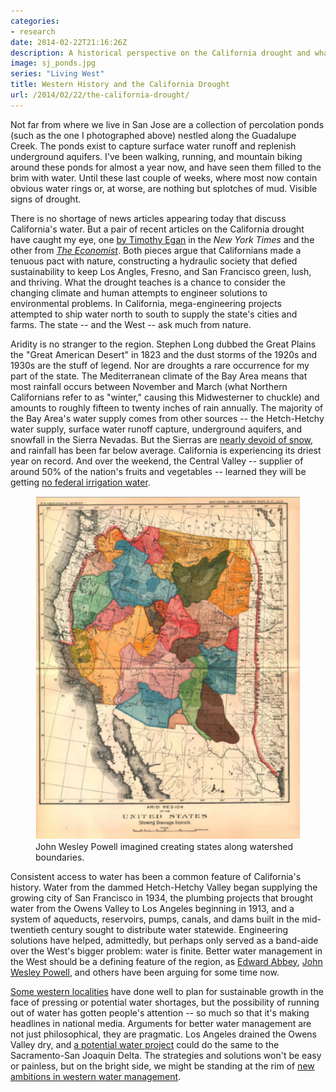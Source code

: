 ```yaml
---
categories:
- research
date: 2014-02-22T21:16:26Z
description: A historical perspective on the California drought and what it can teach us about western history and sustainability.
image: sj_ponds.jpg
series: "Living West"
title: Western History and the California Drought
url: /2014/02/22/the-california-drought/
---
```


Not far from where we live in San Jose are a collection of percolation ponds (such as the one I photographed above) nestled along the Guadalupe Creek. The ponds exist to capture surface water runoff and replenish underground aquifers. I've been walking, running, and mountain biking around these ponds for almost a year now, and have seen them filled to the brim with water. Until these last couple of weeks, where most now contain obvious water rings or, at worse, are nothing but splotches of mud. Visible signs of drought. 

There is no shortage of news articles appearing today that discuss California's water. But a pair of recent articles on the California drought have caught my eye, one [by Timothy Egan](http://www.nytimes.com/2014/02/21/opinion/egan-days-of-desiccation.html?action=click&contentCollection=Sunday%20Book%20Review&module=MostEmailed&version=Full&region=Marginalia&src=me&pgtype=article) in the *New York Times* and the other from *[The Economist](http://www.economist.com/news/united-states/21596955-drought-forcing-westerners-consider-wasting-less-water-drying-west)*. Both pieces argue that Californians made a tenuous pact with nature, constructing a hydraulic society that defied sustainability to keep Los Angles, Fresno, and San Francisco green, lush, and thriving. What the drought teaches is a chance to consider the changing climate and human attempts to engineer solutions to environmental problems. In California, mega-engineering projects attempted to ship water north to south to supply the state's cities and farms. The state -- and the West -- ask much from nature.

Aridity is no stranger to the region. Stephen Long dubbed the Great Plains the "Great American Desert" in 1823 and the dust storms of the 1920s and 1930s are the stuff of legend. Nor are droughts a rare occurrence for my part of the state. The Mediterranean climate of the Bay Area means that most rainfall occurs between November and March (what Northern Californians refer to as "winter," causing this Midwesterner to chuckle) and amounts to roughly fifteen to twenty inches of rain annually. The majority of the Bay Area's water supply comes from other sources -- the Hetch-Hetchy water supply, surface water runoff capture, underground aquifers, and snowfall in the Sierra Nevadas. But the Sierras are [nearly devoid of snow](http://www.theatlanticcities.com/jobs-and-economy/2014/01/case-californias-disappearing-snow/8108/), and rainfall has been far below average. California is experiencing its driest year on record. And over the weekend, the Central Valley -- supplier of around 50% of the nation's fruits and vegetables -- learned they will be getting [no federal irrigation water](http://www.sfgate.com/news/article/Drought-Feds-cut-water-to-Central-Valley-farmers-5256131.php). 

<figure>
    <img src="/assets/images/powell_sheds.png" alt="John Wesley Powell's watershed map">
    <figcaption>John Wesley Powell imagined creating states along watershed boundaries.</figcaption>
</figure>

Consistent access to water has been a common feature of California's history. Water from the dammed Hetch-Hetchy Valley began supplying the growing city of San Francisco in 1934, the plumbing projects that brought water from the Owens Valley to Los Angeles beginning in 1913, and a system of aqueducts, reservoirs, pumps, canals, and dams built in the mid-twentieth century sought to distribute water statewide. Engineering solutions have helped, admittedly, but perhaps only served as a band-aide over the West's bigger problem: water is finite. Better water management in the West should be a defining feature of the region, as [Edward Abbey](http://www.amazon.com/gp/product/0671695886/ref=as_li_ss_tl?ie=UTF8&camp=1789&creative=390957&creativeASIN=0671695886&linkCode=as2&tag=jasohepp-20), [John Wesley Powell](http://www.bwrensink.org/2013/08/14/living-western-history-water-in-the-west-or-why-is-it-so-dry-out-here/), and others have been arguing for some time now. 

[Some western localities](http://blogwest.org/2013/04/22/what-can-las-vegas-teach-us-about-sustainability/) have done well to plan for sustainable growth in the face of pressing or potential water shortages, but the possibility of running out of water has gotten people's attention -- so much so that it's making headlines in national media. Arguments for better water management are not just philosophical, they are pragmatic. Los Angeles drained the Owens Valley dry, and [a potential water project](http://baydeltaconservationplan.com/) could do the same to the Sacramento-San Joaquin Delta. The strategies and solutions won't be easy or painless, but on the bright side, we might be standing at the rim of [new ambitions in western water management](http://www.theatlantic.com/features/archive/2014/02/american-aqueduct-the-great-california-water-saga/284009/).
